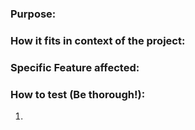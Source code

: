 ### Purpose:



### How it fits in context of the project:



### Specific Feature affected:



### How to test (Be thorough!):

1.




